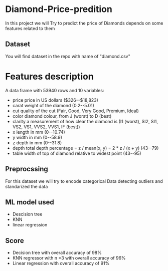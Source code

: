 # Diamond-Price-predition
In this project we will Try to predict the price of Diamonds depends on some features related to them 
## Dataset 
You will find dataset in the repo with name of "diamond.csv"
# Features description 
A data frame with 53940 rows and 10 variables:
- price
price in US dollars (\$326--\$18,823)
- carat
weight of the diamond (0.2--5.01)
- cut
quality of the cut (Fair, Good, Very Good, Premium, Ideal)
- color
diamond colour, from J (worst) to D (best)
- clarity
a measurement of how clear the diamond is (I1 (worst), SI2, SI1, VS2, VS1, VVS2, VVS1, IF (best))
- x
length in mm (0--10.74)
- y
width in mm (0--58.9)
- z
depth in mm (0--31.8)
- depth
total depth percentage = z / mean(x, y) = 2 * z / (x + y) (43--79)
- table
width of top of diamond relative to widest point (43--95)
## Preprocssing 
For this dataset we will try to encode categorical Data detecting outliers and standarized the data 
## ML model used 
-  Descision tree 
-  KNN
-  linear regression 
## Score 
- Decision tree with overall accuracy of 98%
- KNN regressor with n =3 with overall accuracy of 96%
- Linear regression with overall accuracy of 91%
